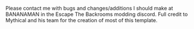 Please contact me with bugs and changes/additions I should make at BANANAMAN in the Escape The Backrooms modding discord.
Full credit to Mythical and his team for the creation of most of this template.
